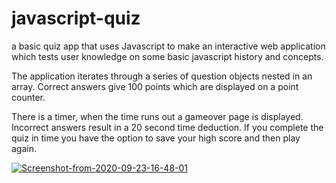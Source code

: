 # javascript-quiz

a basic quiz app that uses Javascript to make an interactive web application which tests user knowledge on some basic javascript history and concepts. 

The application iterates through a series of question objects nested in an array. Correct answers give 100 points which are displayed on a point counter. 

There is a timer, when the time runs out a gameover page is displayed. Incorrect answers result in a 20 second time deduction. If you complete the quiz in time you have the option to save your high score and then play again.

<a href="https://ibb.co/y5XmjZm"><img src="https://i.ibb.co/Y834s14/Screenshot-from-2020-09-23-16-48-01.png" alt="Screenshot-from-2020-09-23-16-48-01" border="0">
